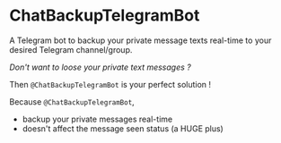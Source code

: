 # ChatBackupTelegramBot
A Telegram bot to backup your private message texts real-time to your desired Telegram channel/group.

*Don't want to loose your private text messages ?*

Then `@ChatBackupTelegramBot` is your perfect solution !

Because `@ChatBackupTelegramBot`,
- backup your private messages real-time
- doesn't affect the message seen status (a HUGE plus)
        
  
